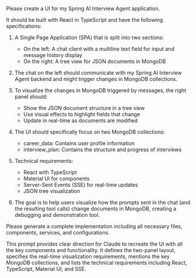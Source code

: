 Please create a UI for my Spring AI Interview Agent application.

It should be built with React in TypeScript and have the following specifications:

1. A Single Page Application (SPA) that is split into two sections:
    - On the left: A chat client with a multiline text field for input and message history display
    - On the right: A tree view for JSON documents in MongoDB

2. The chat on the left should communicate with my Spring AI Interview Agent backend and might trigger changes in
   MongoDB collections.

3. To visualize the changes in MongoDB triggered by messages, the right panel should:
    - Show the JSON document structure in a tree view
    - Use visual effects to highlight fields that change
    - Update in real-time as documents are modified

4. The UI should specifically focus on two MongoDB collections:
    - career_data: Contains user profile information
    - interview_plan: Contains the structure and progress of interviews

5. Technical requirements:
    - React with TypeScript
    - Material UI for components
    - Server-Sent Events (SSE) for real-time updates
    - JSON tree visualization

6. The goal is to help users visualize how the prompts sent in the chat (and the resulting tool calls) change
   documents in MongoDB, creating a debugging and demonstration tool.

Please generate a complete implementation including all necessary files, components, services, and
configurations.

This prompt provides clear direction for Claude to recreate the UI with all the key components and functionality.
It defines the two-panel layout, specifies the real-time visualization requirements, mentions the key MongoDB
collections, and lists the technical requirements including React, TypeScript, Material UI, and SSE.